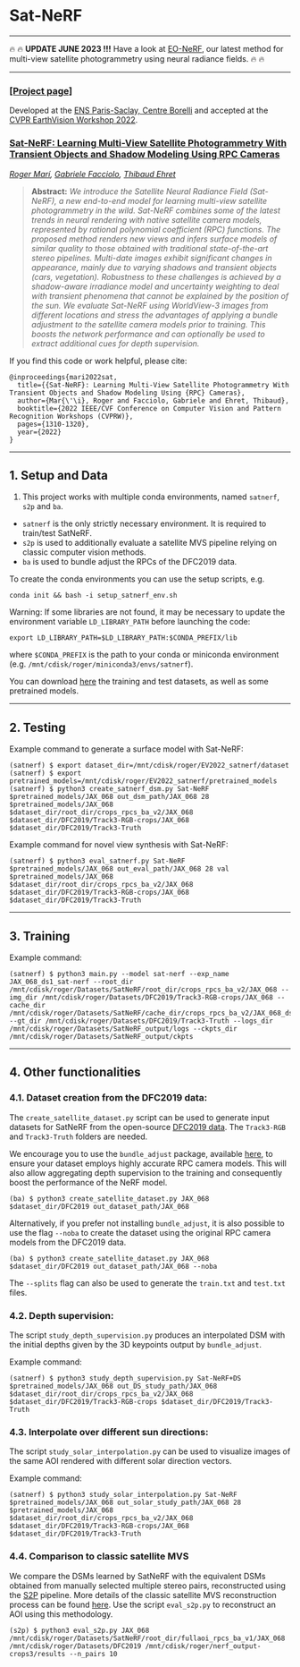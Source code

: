 # Sat-NeRF
---
&#128293; &#128293; **UPDATE JUNE 2023 !!!** Have a look at [EO-NeRF](https://rogermm14.github.io/eonerf/), our latest method for multi-view satellite photogrammetry using neural radiance fields. &#128293; &#128293;

---

### [[Project page]](https://centreborelli.github.io/satnerf)

Developed at the [ENS Paris-Saclay, Centre Borelli](https://www.centreborelli.fr/) and accepted at the [CVPR EarthVision Workshop 2022](https://www.grss-ieee.org/events/earthvision-2022/).

### [Sat-NeRF: Learning Multi-View Satellite Photogrammetry With Transient Objects and Shadow Modeling Using RPC Cameras](https://openaccess.thecvf.com/content/CVPR2022W/EarthVision/papers/Mari_Sat-NeRF_Learning_Multi-View_Satellite_Photogrammetry_With_Transient_Objects_and_Shadow_CVPRW_2022_paper.pdf)
*[Roger Marí](https://scholar.google.com/citations?user=TgpSmIsAAAAJ&hl=en), 
[Gabriele Facciolo](http://dev.ipol.im/~facciolo/),
[Thibaud Ehret](https://tehret.github.io/)*

> **Abstract:** *We introduce the Satellite Neural Radiance Field (Sat-NeRF), a new end-to-end model for learning multi-view satellite photogrammetry in the wild. Sat-NeRF combines some of the latest trends in neural rendering with native satellite camera models, represented by rational polynomial coefficient (RPC) functions. The proposed method renders new views and infers surface models of similar quality to those obtained with traditional state-of-the-art stereo pipelines. Multi-date images exhibit significant changes in appearance, mainly due to varying shadows and transient objects (cars, vegetation). Robustness to these challenges is achieved by a shadow-aware irradiance model and uncertainty weighting to deal with transient phenomena that cannot be explained by the position of the sun. We evaluate Sat-NeRF using WorldView-3 images from different locations and stress the advantages of applying a bundle adjustment to the satellite camera models prior to training. This boosts the network performance and can optionally be used to extract additional cues for depth supervision.*

If you find this code or work helpful, please cite:
```
@inproceedings{mari2022sat,
  title={{Sat-NeRF}: Learning Multi-View Satellite Photogrammetry With Transient Objects and Shadow Modeling Using {RPC} Cameras},
  author={Mar{\'\i}, Roger and Facciolo, Gabriele and Ehret, Thibaud},
  booktitle={2022 IEEE/CVF Conference on Computer Vision and Pattern Recognition Workshops (CVPRW)},
  pages={1310-1320},
  year={2022}
}
```

---


## 1. Setup and Data
1. This project works with multiple conda environments, named `satnerf`, `s2p` and `ba`.

- `satnerf` is the only strictly necessary environment. It is required to train/test SatNeRF.
- `s2p` is used to additionally evaluate a satellite MVS pipeline relying on classic computer vision methods.
- `ba` is used to bundle adjust the RPCs of the DFC2019 data. 

To create the conda environments you can use the setup scripts, e.g.
```
conda init && bash -i setup_satnerf_env.sh
```

Warning: If some libraries are not found, it may be necessary to update the environment variable `LD_LIBRARY_PATH` before launching the code:
```
export LD_LIBRARY_PATH=$LD_LIBRARY_PATH:$CONDA_PREFIX/lib
```
where `$CONDA_PREFIX` is the path to your conda or miniconda environment (e.g. `/mnt/cdisk/roger/miniconda3/envs/satnerf`).

You can download [here](https://github.com/centreborelli/satnerf/releases/tag/EarthVision2022) the training and test datasets, as well as some pretrained models.

---

## 2. Testing

Example command to generate a surface model with Sat-NeRF:
```shell
(satnerf) $ export dataset_dir=/mnt/cdisk/roger/EV2022_satnerf/dataset
(satnerf) $ export pretrained_models=/mnt/cdisk/roger/EV2022_satnerf/pretrained_models
(satnerf) $ python3 create_satnerf_dsm.py Sat-NeRF $pretrained_models/JAX_068 out_dsm_path/JAX_068 28 $pretrained_models/JAX_068 $dataset_dir/root_dir/crops_rpcs_ba_v2/JAX_068 $dataset_dir/DFC2019/Track3-RGB-crops/JAX_068 $dataset_dir/DFC2019/Track3-Truth
```

Example command for novel view synthesis with Sat-NeRF:
```shell
(satnerf) $ python3 eval_satnerf.py Sat-NeRF $pretrained_models/JAX_068 out_eval_path/JAX_068 28 val $pretrained_models/JAX_068 $dataset_dir/root_dir/crops_rpcs_ba_v2/JAX_068 $dataset_dir/DFC2019/Track3-RGB-crops/JAX_068 $dataset_dir/DFC2019/Track3-Truth
```
---

## 3. Training

Example command:
```shell
(satnerf) $ python3 main.py --model sat-nerf --exp_name JAX_068_ds1_sat-nerf --root_dir /mnt/cdisk/roger/Datasets/SatNeRF/root_dir/crops_rpcs_ba_v2/JAX_068 --img_dir /mnt/cdisk/roger/Datasets/DFC2019/Track3-RGB-crops/JAX_068 --cache_dir /mnt/cdisk/roger/Datasets/SatNeRF/cache_dir/crops_rpcs_ba_v2/JAX_068_ds1 --gt_dir /mnt/cdisk/roger/Datasets/DFC2019/Track3-Truth --logs_dir /mnt/cdisk/roger/Datasets/SatNeRF_output/logs --ckpts_dir /mnt/cdisk/roger/Datasets/SatNeRF_output/ckpts
```
---



## 4. Other functionalities


### 4.1. Dataset creation from the DFC2019 data:

The `create_satellite_dataset.py` script can be used to generate input datasets for SatNeRF from the open-source [DFC2019 data](https://ieee-dataport.org/open-access/data-fusion-contest-2019-dfc2019). The `Track3-RGB` and `Track3-Truth` folders are needed.

We encourage you to use the `bundle_adjust` package, available [here](https://github.com/centreborelli/sat-bundleadjust), to ensure your dataset employs highly accurate RPC camera models. This will also allow aggregating depth supervision to the training and consequently boost the performance of the NeRF model.
```shell
(ba) $ python3 create_satellite_dataset.py JAX_068 $dataset_dir/DFC2019 out_dataset_path/JAX_068
```

Alternatively, if you prefer not installing `bundle_adjust`, it is also possible to use the flag `--noba` to create the dataset using the original RPC camera models from the DFC2019 data.
```shell
(ba) $ python3 create_satellite_dataset.py JAX_068 $dataset_dir/DFC2019 out_dataset_path/JAX_068 --noba
```
The `--splits` flag can also be used to generate the `train.txt` and `test.txt` files.

### 4.2. Depth supervision:

The script `study_depth_supervision.py` produces an interpolated DSM with the initial depths given by the 3D keypoints output by `bundle_adjust`.

Example command:
```shell
(satnerf) $ python3 study_depth_supervision.py Sat-NeRF+DS $pretrained_models/JAX_068 out_DS_study_path/JAX_068 $dataset_dir/root_dir/crops_rpcs_ba_v2/JAX_068 $dataset_dir/DFC2019/Track3-RGB-crops $dataset_dir/DFC2019/Track3-Truth
```


### 4.3. Interpolate over different sun directions:

The script `study_solar_interpolation.py` can be used to visualize images of the same AOI rendered with different solar direction vectors.

Example command:
```shell
(satnerf) $ python3 study_solar_interpolation.py Sat-NeRF $pretrained_models/JAX_068 out_solar_study_path/JAX_068 28 $pretrained_models/JAX_068 $dataset_dir/root_dir/crops_rpcs_ba_v2/JAX_068 $dataset_dir/DFC2019/Track3-RGB-crops/JAX_068 $dataset_dir/DFC2019/Track3-Truth
```


### 4.4. Comparison to classic satellite MVS
We compare the DSMs learned by SatNeRF with the equivalent DSMs obtained from manually selected multiple stereo pairs, reconstructed using the [S2P](https://github.com/centreborelli/s2p) pipeline.
More details of the classic satellite MVS reconstruction process can be found [here](https://openaccess.thecvf.com/content_cvpr_2017_workshops/w18/html/Facciolo_Automatic_3D_Reconstruction_CVPR_2017_paper.html).
Use the script `eval_s2p.py` to reconstruct an AOI using this methodology.
```shell
(s2p) $ python3 eval_s2p.py JAX_068 /mnt/cdisk/roger/Datasets/SatNeRF/root_dir/fullaoi_rpcs_ba_v1/JAX_068 /mnt/cdisk/roger/Datasets/DFC2019 /mnt/cdisk/roger/nerf_output-crops3/results --n_pairs 10
```

